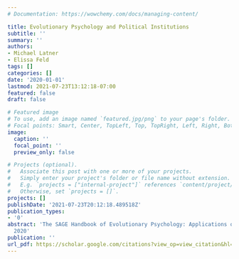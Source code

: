 ```yaml
---
# Documentation: https://wowchemy.com/docs/managing-content/

title: ‪Evolutionary Psychology and Political Institutions‬
subtitle: ''
summary: ''
authors:
- Michael Latner
- Elissa Feld
tags: []
categories: []
date: '2020-01-01'
lastmod: 2021-07-23T13:12:18-07:00
featured: false
draft: false

# Featured image
# To use, add an image named `featured.jpg/png` to your page's folder.
# Focal points: Smart, Center, TopLeft, Top, TopRight, Left, Right, BottomLeft, Bottom, BottomRight.
image:
  caption: ''
  focal_point: ''
  preview_only: false

# Projects (optional).
#   Associate this post with one or more of your projects.
#   Simply enter your project's folder or file name without extension.
#   E.g. `projects = ["internal-project"]` references `content/project/deep-learning/index.md`.
#   Otherwise, set `projects = []`.
projects: []
publishDate: '2021-07-23T20:12:18.489518Z'
publication_types:
- '0'
abstract: '‪The SAGE Handbook of Evolutionary Psychology: Applications of Evolutionary …,
  2020‬'
publication: ''
url_pdf: https://scholar.google.com/citations?view_op=view_citation&hl=en&user=WESqQykAAAAJ&sortby=pubdate&citation_for_view=WESqQykAAAAJ:dhFuZR0502QC
---
```

